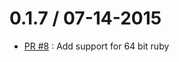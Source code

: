 # 0.1.7 / 07-14-2015

* [PR #8](https://github.com/test-kitchen/kitchen-hyperv/pull/8) : Add support for 64 bit ruby
